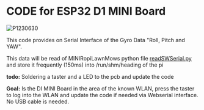 # CODE for ESP32 D1 MINI Board
![P1230630](https://github.com/ullisun/MINI-RopiLawnMow/assets/86979044/e789c155-3dfc-4285-94c6-798d8b13a783)

This code provides on Serial Interface of the Gyro Data "Roll, Pitch and YAW".

This data will be read of MINIRopiLawnMows python file [readSWSerial.py](https://github.com/ullisun/MINI-RopiLawnMow/blob/main/robot/readSWSerial.py) and store it frequently (150ms) into /run/shm/heading of the pi

**todo:**
Soldering a taster and a LED to the pcb and update the code

**Goal:** Is the DI MINI Board in the area of the known WLAN, press the taster to log into the WLAN and update
the code if needed via Webserial interface. No USB cable is needed.

